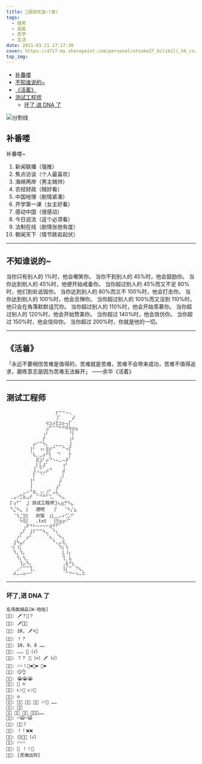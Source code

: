 ```yaml
---
title: 🍔语段优选~(叁)
tags:
  - 搞笑
  - 高能
  - 哲学
  - 生活
date: 2021-03-21 17:17:30
cover: https://47i7-my.sharepoint.com/personal/utsuko27_bilibili_hk_cn/Documents/Pictures/bed/post/Screenshot_20210228_115922_my.project.sakuraproje.jpg
top_img:
---
```


<!--
 * @?: *********************************************************************
 * @Author: Weidows
 * @LastEditors: Weidows
 * @LastEditTime: 2021-09-08 19:33:32
 * @FilePath: \Blog-private\source\_posts\life\nicer\3.md
 * @Description:
 * @!: *********************************************************************
-->

- [补番喽](#补番喽)
- [不知谁说的~](#不知谁说的)
- [《活着》​](#活着)
- [测试工程师](#测试工程师)
  - [坏了,进 DNA 了](#坏了进-dna-了)

![分割线](https://cdn.jsdelivr.net/gh/Weidows/Images/img/divider.png)

## 补番喽

补番喽~

1. 新闻联播（强推）
2. 焦点访谈（个人最喜欢）
3. 海峡两岸（男主贼帅）
4. 农经财政（贼好看）
5. 中国地理（剧情紧凑）
6. 开学第一课（女主好看）
7. 感动中国（很感动）
8. 今日说法（这个必须看）
9. 法制在线（剧情张弛有度）
10. 朝闻天下（情节跌宕起伏）

---

## 不知谁说的~

当你只有别人的 1%时，他会嘲笑你。
当你不到别人的 45%时，他会鼓励你。
当你达到别人的 45%时，他便开始戒备你。
当你超过别人的 45%而又不足 80%时，他们到处诋毁你。
当你达到别人的 80%而又不 100%时，他会打击你。
当你达到别人的 100%时，他会忌惮你。
当你超过别人的 100%而又没到 110%时，他只会在角落默默诅咒你。
当你超过别人的 110%时，他会开始羡慕你。
当你超过别人的 120%时，他会开始赞美你。
当你超过 140%时，他会效仿你。
当你超过 150%时，他会信仰你。
当你超过 200%时，你就是他的一切。​

---

## 《活着》​

「永远不要相信苦难是值得的，苦难就是苦难，苦难不会带来成功，苦难不值得追求，磨练意志是因为苦难无法躲开」 ——余华《活着》​

---

## 测试工程师

```
⠀⠀⠀⠀⠀⠀⠀⠀⠀⠀⠀⠀⠀⠀⠀⡖⠒⠒⠤⢄⠀⠀⠀
⠀⠀⠀⠀⠀⠀⠀⠀⠀⠀⠀⠀⠀⠀⠀⢸⠁⠀⠀⠀⡼⠀⠀⠀⠀ ⠀
⠀⠀⠀⠀⠀⠀⠀⠀⠀⠀⠀⠀⢶⣲⡴⣗⣲⡦⢤⡏⠀⠀⠀⠀⠀
⠀⠀⠀⠀⠀⠀⠀⠀⠀⠀⠀⠀⣰⠋⠉⠉⠓⠛⠿⢷⣶⣦⠀⠀⠀
⠀⠀⠀⠀⠀⠀⠀⠀⠀⠀⠀⢠⠇⠀⠀⠀⠀⠀⠀⠘⡇⠀⠀⠀⠀
⠀⠀⠀⠀⠀⠀⠀⠀⠀⠀⠀⡞⠀⠀⠀⠀⠀⠀⠀⢰⠇⠀⠀⠀⠀
⠀⠀⠀⠀⠀⠀⠀⠀⡴⠊⠉⠳⡄⠀⢀⣀⣀⡀⠀⣸⠀⠀⠀⠀⠀
⠀⠀⠀⠀⠀⠀⠀⢸⠃⠀⠰⠆⣿⡞⠉⠀⠀⠉⠲⡏⠀⠀⠀⠀⠀
⠀⠀⠀⠀⠀⠀⠀⠈⢧⡀⣀⡴⠛⡇⠀⠈⠃⠀⠀⡗⠀⠀⠀⠀⠀
⠀⠀⠀⠀⠀⠀⠀⠀⠀⣿⣱⠃⡴⠙⠢⠤⣀⠤⡾⠁⠀⠀⠀⠀⠀
⠀⠀⠀⠀⠀⠀⠀⠀⢀⡇⣇⡼⠁⠀⠀⠀⠀⢰⠃⠀⠀⠀⠀⠀⠀
⠀⠀⠀⠀⠀⠀⠀⠀⣸⢠⣉⣀⡴⠙⠀⠀⠀⣼⠀⠀⠀⠀⠀⠀⠀
⠀⠀⠀⠀⠀⠀⠀⠀⡏⠀⠈⠁⠀⠀⠀⠀⢀⡇⠀⠀⠀⠀⠀⠀⠀
⠀⠀⠀⠀⠀⠀⠀⢸⠃⠀⠀⠀⠀⠀⠀⠀⡼⠀⠀⠀⠀⠀⠀⠀⠀
⠀⠀⠀⠀⠀⠀⠀⢸⠀⠀⠀⠀⠀⠀⠀⣰⠃⠀⠀⠀⠀⠀⠀⠀⠀
⠀⠀⠀⠀⠀⣀⠤⠚⣶⡀⢠⠄⡰⠃⣠⣇⠀⠀⠀⠀⠀⠀⠀⠀⠀
⠀⢀⣠⠔⣋⣷⣠⡞⠀⠉⠙⠛⠋⢩⡀⠈⠳⣄⠀⠀⠀⠀⠀⠀⠀
⠀⡏⢴⠋⠁⠀⣸ 测试工程师⣹⢦⣶⡛⠳⣄⠀⠀⠀⠀⠀
⠀⠙⣌⠳⣄⠀⡇⠀⠀酒吧 ⠀⠀⡏⠀⠀⠈⠳⡌⣦⠀⠀⠀⠀
⠀⠀⠈⢳⣈⣻⡇⠀⠀炒饭⠀⢰⣇⣀⡠⠴⢊⡡⠋⠀⠀⠀⠀
⠀⠀⠀⠀⠳⢿⡇⠀⠀.txt ⠀⢸⣻⣶⡶⠊⠁⠀⠀⠀⠀⠀⠀
⠀⠀⠀⠀⠀⢠⠟⠙⠓⠒⠒⠒⠒⢾⡛⠋⠁⠀⠀⠀⠀⠀⠀⠀⠀
⠀⠀⠀⠀⣠⠏⠀⣸⠏⠉⠉⠳⣄⠀⠙⢆⠀⠀⠀⠀⠀⠀⠀⠀⠀
⠀⠀⠀⡰⠃⠀⡴⠃⠀⠀⠀⠀⠈⢦⡀⠈⠳⡄⠀⠀⠀⠀⠀⠀⠀
⠀⠀⣸⠳⣤⠎⠀⠀⠀⠀⠀⠀⠀⠀⠙⢄⡤⢯⡀⠀⠀⠀⠀⠀⠀
⠀⠐⡇⠸⡅⠀⠀⠀⠀⠀⠀⠀⠀⠀⠀⠀⠹⡆⢳⠀⠀⠀⠀⠀⠀
⠀⠀⠹⡄⠹⡄⠀⠀⠀⠀⠀⠀⠀⠀⠀⠀⠀⣇⠸⡆⠀⠀⠀⠀⠀
⠀⠀⠀⠹⡄⢳⡀⠀⠀⠀⠀⠀⠀⠀⠀⠀⠀⢹⡀⣧⠀⠀⠀⠀⠀
⠀⠀⠀⠀⢹⡤⠳⡄⠀⠀⠀⠀⠀⠀⠀⠀⠀⢀⣷⠚⣆⠀⠀⠀⠀
⠀⠀⠀⡠⠊⠉⠉⢹⡀⠀⠀⠀⠀⠀⠀⠀⠀⢸⡎⠉⠀⠙⢦⡀⠀
⠀⠀⠾⠤⠤⠶⠒⠊⠀⠀⠀⠀⠀⠀⠀⠀⠀⠀⠉⠙⠒⠲⠤⠽⠀​
```

---

### 坏了,进 DNA 了

```
名场面细品[W-哈哈]
👨🏻: 🗡️？🥒？
👩🏻: 🗡️🥒❌
👨🏻: 10, 🗡️+🥒
👩🏻: ！？
👨🏻: 10，9，8 ……
👩🏻: 。。。🥒（√）
👨🏻: ？？ 🥒（×）🗡️（√）
👩🏻: 💦💦！🥒❤🥒❤ 🥒❤
👨🏻: 😏👌
👩🏻: 😭😭😭
👨🏻: 🥒 ☹️
👩🏻: 👉📀 👉📀
👨🏻: ☹️
👩🏻: 🤟📀 🤟📀 🤟📀 💧💦🌊 ……
👨🏻: 👀😆
🥒📀 🥒📀 🥒📀 👏👏👏……
👩🏻: 💦🙀💦🙀
👨🏻: 🏹📀？
👩🏻: ！！❌❌
👨🏻: 😏🏹📀（√）
👩🏻: 💦💦💦
👨🏻: 🏹 ！！🎯
👩🏻: [灵魂出窍]
```
